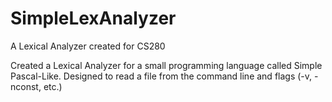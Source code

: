 # SimpleLexAnalyzer
A Lexical Analyzer created for CS280

Created a Lexical Analyzer for a small programming language called Simple Pascal-Like.
Designed to read a file from the command line and flags (-v, -nconst, etc.)
